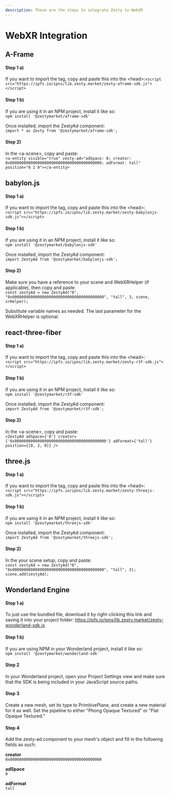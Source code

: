 ```yaml
---
description: These are the steps to integrate Zesty to WebXR
---
```


# WebXR Integration

## A-Frame

#### Step 1 a)

If you want to import the  tag, copy and paste this into the \<head>:`<script src="https://ipfs.io/ipns/lib.zesty.market/zesty-aframe-sdk.js"></script>`

#### Step 1 b)

If you are using it in an NPM project, install it like so:\
`npm install '@zestymarket/aframe-sdk'`

Once installed, import the ZestyAd component:\
`import * as Zesty from '@zestymarket/aframe-sdk';`

#### Step 2)

In the \<a-scene>, copy and paste:\
`<a-entity visible="true" zesty-ad="adSpace: 0; creator: 0x0000000000000000000000000000000000000000; adFormat: tall" position="0 2 0"></a-entity>`

## babylon.js

#### Step 1 a)

If you want to import the  tag, copy and paste this into the \<head>:\
`<script src="https://ipfs.io/ipns/lib.zesty.market/zesty-babylonjs-sdk.js"></script>`

#### Step 1 b)

If you are using it in an NPM project, install it like so:\
`npm install '@zestymarket/babylonjs-sdk'`

Once installed, import the ZestyAd component:\
`import ZestyAd from '@zestymarket/babylonjs-sdk';`

#### Step 2)

Make sure you have a reference to your scene and WebXRHelper (if applicable), then copy and paste:\
`const zestyAd = new ZestyAd("0", "0x0000000000000000000000000000000000000000", "tall", 3, scene, xrHelper);`

Substitute variable names as needed. The last parameter for the WebXRHelper is optional.

## react-three-fiber

#### Step 1 a)

If you want to import the  tag, copy and paste this into the \<head>:\
`<script src="https://ipfs.io/ipns/lib.zesty.market/zesty-r3f-sdk.js"></script>`

#### Step 1 b)

If you are using it in an NPM project, install it like so:\
`npm install '@zestymarket/r3f-sdk'`

Once installed, import the ZestyAd component:\
`import ZestyAd from '@zestymarket/r3f-sdk';`

#### Step 2)

In the \<a-scene>, copy and paste:\
`<ZestyAd adSpace={'0'} creator={'0x0000000000000000000000000000000000000000'} adFormat={'tall'} position={[0, 2, 0]} />`

## three.js

#### Step 1 a)

If you want to import the  tag, copy and paste this into the \<head>:\
`<script src="https://ipfs.io/ipns/lib.zesty.market/zesty-threejs-sdk.js"></script>`

#### Step 1 b)

If you are using it in an NPM project, install it like so:\
`npm install '@zestymarket/threejs-sdk'`

Once installed, import the ZestyAd component:\
`import ZestyAd from '@zestymarket/threejs-sdk';`

#### Step 2)

In the your scene setup, copy and paste:\
`const zestyAd = new ZestyAd("0", "0x0000000000000000000000000000000000000000", "tall", 3);`\
`scene.add(zestyAd);`

## Wonderland Engine

#### Step 1 a)

To just use the bundled file, download it by right-clicking this link and saving it into your project folder: https://ipfs.io/ipns/lib.zesty.market/zesty-wonderland-sdk.js

#### Step 1 b)

If you are using NPM in your Wonderland project, install it like so:\
`npm install '@zestymarket/wonderland-sdk'`

#### Step 2

In your Wonderland project, open your Project Settings view and make sure that the SDK is being included in your JavaScript source paths.

#### Step 3

Create a new mesh, set its type to PrimitivePlane, and create a new material for it as well. Set the pipeline to either "Phong Opaque Textured" or "Flat Opaque Textured."

#### Step 4

Add the zesty-ad component to your mesh's object and fill in the following fields as such:

**creator**\
`0x0000000000000000000000000000000000000000`

**adSpace**\
`0`

**adFormat**\
`tall`
